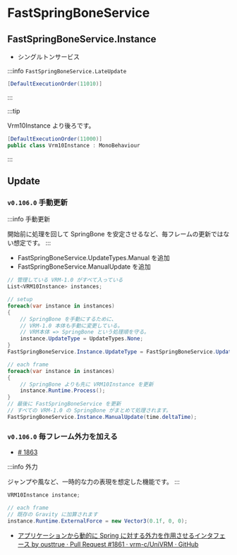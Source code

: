 # FastSpringBoneService

## FastSpringBoneService.Instance

- シングルトンサービス

:::info
`FastSpringBoneService.LateUpdate`

```csharp
[DefaultExecutionOrder(11010)]
```

:::

:::tip

Vrm10Instance より後ろです。

```csharp
[DefaultExecutionOrder(11000)]
public class Vrm10Instance : MonoBehaviour
```

:::

## Update

### `v0.106.0` 手動更新

:::info 手動更新

開始前に処理を回して SpringBone を安定させるなど、毎フレームの更新ではない想定です。
:::

- FastSpringBoneService.UpdateTypes.Manual を追加
- FastSpringBoneService.ManualUpdate を追加

```csharp
// 管理している VRM-1.0 がすべて入っている
List<VRM10Instance> instances;

// setup
foreach(var instance in instances)
{
    // SpringBone を手動にするために、
    // VRM-1.0 本体も手動に変更している。
    // VRM本体 => SpringBone という処理順を守る。
    instance.UpdateType = UpdateTypes.None;
}
FastSpringBoneService.Instance.UpdateType = FastSpringBoneService.UpdateTypes.Manual;

// each frame
foreach(var instance in instances)
{
    // SpringBone よりも先に VRM10Instance を更新
    instance.Runtime.Process();
}
// 最後に FastSpringBoneService を更新
// すべての VRM-1.0 の SpringBone がまとめて処理されます。
FastSpringBoneService.Instance.ManualUpdate(time.deltaTime);
```

### `v0.106.0` 毎フレーム外力を加える

- [\# 1863](https://github.com/vrm-c/UniVRM/pull/1868)

:::info 外力

ジャンプや風など、一時的な力の表現を想定した機能です。
:::

```csharp
VRM10Instance instance;

// each frame
// 既存の Gravity に加算されます
instance.Runtime.ExternalForce = new Vector3(0.1f, 0, 0);
```

- [アプリケーションから動的に Spring に対する外力を作用させるインタフェース by ousttrue · Pull Request #1861 · vrm-c/UniVRM · GitHub](https://github.com/vrm-c/UniVRM/pull/1861)


